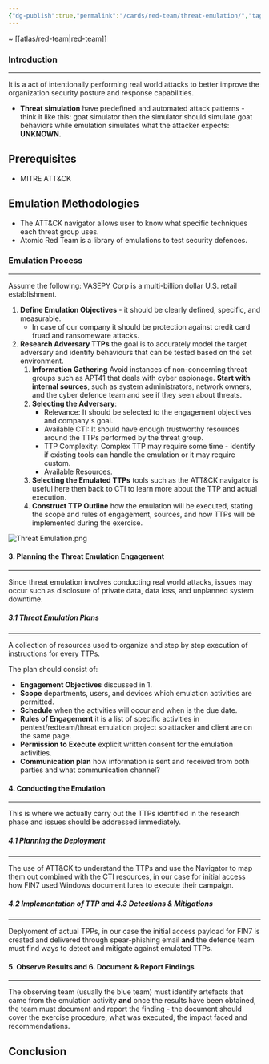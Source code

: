 ```yaml
---
{"dg-publish":true,"permalink":"/cards/red-team/threat-emulation/","tags":["red-team/threat-emulation"]}
---
```


~ [[atlas/red-team\|red-team]]
### Introduction 
---
It is a act of intentionally performing real world attacks to better improve the organization security posture and response capabilities.

- **Threat simulation** have predefined and automated attack patterns - think it like this: goat simulator then the simulator should simulate goat behaviors while emulation simulates what the attacker expects: **UNKNOWN.**
## Prerequisites

- MITRE ATT&CK 
## Emulation Methodologies

- The ATT&CK navigator allows user to know what specific techniques each threat group uses.
- Atomic Red Team is a library of emulations to test security defences.
### Emulation Process
---
Assume the following: VASEPY Corp is a multi-billion dollar U.S. retail establishment.

1. **Define Emulation Objectives** - it should be clearly defined, specific, and measurable. 
	- In case of our company it should be protection against credit card fruad and ransomeware attacks.
2. **Research Adversary TTPs** the goal is to accurately model the target adversary and identify behaviours that can be tested based on the set environment.
	 1. **Information Gathering** Avoid instances of non-concerning threat groups such as APT41 that deals with cyber espionage. **Start with internal sources**, such as system administrators, network owners, and the cyber defence team and see if they seen about threats.
	 2. **Selecting the Adversary**:
		 -  Relevance: It should be selected to the engagement objectives and company's goal.
		 - Available CTI: It should have enough trustworthy resources around the TTPs performed by the threat group.
		 - TTP Complexity: Complex TTP may require some time - identify if existing tools can handle the emulation or it may require custom.
		 - Available Resources.
	3. **Selecting the Emulated TTPs** tools such as the ATT&CK navigator is useful here then back to CTI to learn more about the TTP and actual execution.
	4. **Construct TTP Outline** how the emulation will be executed, stating the scope and rules of engagement, sources, and how TTPs will be implemented during the exercise.

![Threat Emulation.png](/img/user/cards/red-team/images/Threat%20Emulation.png)
#### 3. Planning the Threat Emulation Engagement
---
Since threat emulation involves conducting real world attacks, issues may occur such as disclosure of private data, data loss, and unplanned system downtime.
##### 3.1 Threat Emulation Plans
---
A collection of resources used to organize and step by step execution of instructions for every TTPs.

The plan should consist of:

- **Engagement Objectives** discussed in 1.
- **Scope** departments, users, and devices which emulation activities are permitted.
- **Schedule** when the activities will occur and when is the due date.
- **Rules of Engagement** it is a list of specific activities in pentest/redteam/threat emulation project so attacker and client are on the same page.
- **Permission to Execute** explicit written consent for the emulation activities.
- **Communication plan** how information is sent and received from both parties and what communication channel?
#### 4. Conducting the Emulation
---
This is where we actually carry out the TTPs identified in the research phase and issues should be addressed immediately.
##### 4.1 Planning the Deployment
---
The use of ATT&CK to understand the TTPs and use the Navigator to map them out combined with the CTI resources, in our case for initial access how FIN7 used Windows document lures to execute their campaign.
##### 4.2 Implementation of TTP and 4.3 Detections & Mitigations
---
Deplyoment of actual TPPs, in our case the initial access payload for FIN7 is created and delivered through spear-phishing email **and** the defence team must find ways to detect and mitigate against emulated TTPs.

#### 5. Observe Results and 6. Document & Report Findings
---
The observing team (usually the blue team) must identify artefacts that came from the emulation activity **and** once the results have been obtained, the team must document and report the finding - the document should cover the exercise procedure, what was executed, the impact faced and recommendations. 
 

## Conclusion


